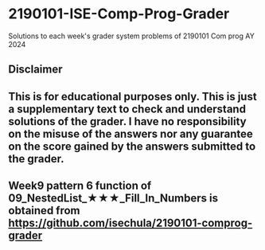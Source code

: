 # 2190101-ISE-Comp-Prog-Grader
Solutions to each week's grader system problems of 2190101 Com prog AY 2024

## Disclaimer
## This is for educational purposes only. This is just a supplementary text to check and understand solutions of the grader. I have no responsibility on the misuse of the answers nor any guarantee on the score gained by the answers submitted to the grader.
## Week9 pattern 6 function of 09_NestedList_★★★_Fill_In_Numbers is obtained from https://github.com/isechula/2190101-comprog-grader

